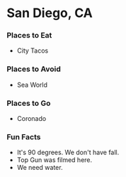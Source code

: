 # San Diego, CA

### Places to Eat
- City Tacos

### Places to Avoid
- Sea World

### Places to Go
- Coronado

### Fun Facts
- It's 90 degrees. We don't have fall.
- Top Gun was filmed here.
- We need water.
